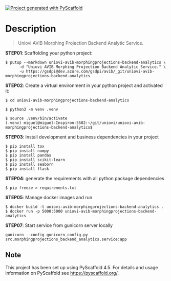 <!-- These are examples of badges you might want to add to your README:
     please update the URLs accordingly

[![Built Status](https://api.cirrus-ci.com/github/<USER>/uniovi-avib-morphingprojections-backend-analytics.svg?branch=main)](https://cirrus-ci.com/github/<USER>/uniovi-avib-morphingprojections-backend-analytics)
[![ReadTheDocs](https://readthedocs.org/projects/uniovi-avib-morphingprojections-backend-analytics/badge/?version=latest)](https://uniovi-avib-morphingprojections-backend-analytics.readthedocs.io/en/stable/)
[![Coveralls](https://img.shields.io/coveralls/github/<USER>/uniovi-avib-morphingprojections-backend-analytics/main.svg)](https://coveralls.io/r/<USER>/uniovi-avib-morphingprojections-backend-analytics)
[![PyPI-Server](https://img.shields.io/pypi/v/uniovi-avib-morphingprojections-backend-analytics.svg)](https://pypi.org/project/uniovi-avib-morphingprojections-backend-analytics/)
[![Conda-Forge](https://img.shields.io/conda/vn/conda-forge/uniovi-avib-morphingprojections-backend-analytics.svg)](https://anaconda.org/conda-forge/uniovi-avib-morphingprojections-backend-analytics)
[![Monthly Downloads](https://pepy.tech/badge/uniovi-avib-morphingprojections-backend-analytics/month)](https://pepy.tech/project/uniovi-avib-morphingprojections-backend-analytics)
[![Twitter](https://img.shields.io/twitter/url/http/shields.io.svg?style=social&label=Twitter)](https://twitter.com/uniovi-avib-morphingprojections-backend-analytics)
-->

[![Project generated with PyScaffold](https://img.shields.io/badge/-PyScaffold-005CA0?logo=pyscaffold)](https://pyscaffold.org/)

# Description

> Uniovi AVIB Morphing Projection Backend Analytic Service.

**STEP01**: Scaffolding your python project:

```
$ putup --markdown uniovi-avib-morphingprojections-backend-analytics \
      -d "Uniovi AVIB Morphing Projection Backend Analytic Service." \
      -u https://gsdpi@dev.azure.com/gsdpi/avib/_git/uniovi-avib-morphingprojections-backend-analytics
```

**STEP02**: Create a virtual environment in your python project and activated it:

```
$ cd uniovi-avib-morphingprojections-backend-analytics

$ python3 -m venv .venv 

$ source .venv/bin/activate
(.venv) miguel@miguel-Inspiron-5502:~/git/uniovi/uniovi-avib-morphingprojections-backend-analytics$
```

**STEP03**: Install development and business dependencies in your project

```
$ pip install tox
$ pip install numpy
$ pip install pandas
$ pip install scikit-learn
$ pip install seaborn
$ pip install flask
```

**STEP04**: generate the requirements with all python package dependencies
```
$ pip freeze > requirements.txt
```

**STEP05**: Manage docker images and run

```
$ docker build -t uniovi-avib-morphingprojections-backend-analytics .
$ docker run -p 5000:5000 uniovi-avib-morphingprojections-backend-analytics
```

**STEP07**: Start service from gunicorn server locally
```
gunicorn --config gunicorn_config.py src.morphingprojections_backend_analytics.service:app
```

<!-- pyscaffold-notes -->

## Note

This project has been set up using PyScaffold 4.5. For details and usage
information on PyScaffold see https://pyscaffold.org/.
